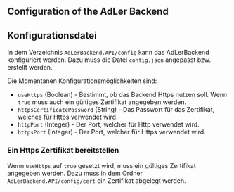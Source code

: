﻿## Configuration of the AdLer Backend

## Konfigurationsdatei
In dem Verzeichnis `AdLerBackend.API/config` kann das AdLerBackend konfiguriert werden.
Dazu muss die Datei `config.json` angepasst bzw. erstellt werden.

Die Momentanen Konfigurationsmöglichkeiten sind:
- `useHttps` (Boolean) - Bestimmt, ob das Backend Https nutzen soll. Wenn `true` muss auch ein gültiges Zertifikat angegeben werden.
- `httpsCertificatePassword` (String) - Das Passwort für das Zertifikat, welches für Https verwendet wird.
- `httpPort` (Integer) - Der Port, welcher für Http verwendet wird.
- `httpsPort` (Integer) - Der Port, welcher für Https verwendet wird.


### Ein Https Zertifikat bereitstellen
Wenn `useHttps` auf `true` gesetzt wird, muss ein gültiges Zertifikat angegeben werden.
Dazu muss in dem Ordner `AdLerBackend.API/config/cert` ein Zertifikat abgelegt werden.

